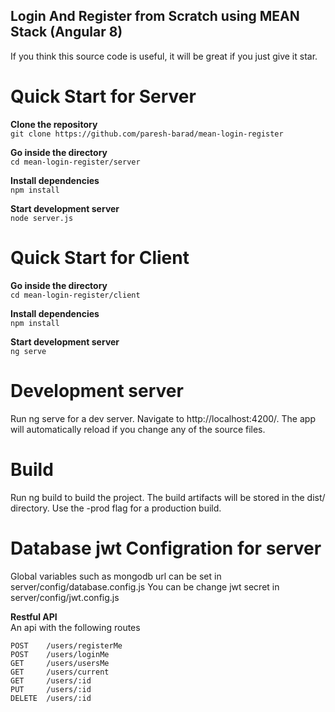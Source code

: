 ## Login And Register from Scratch using MEAN Stack (Angular 8)

If you think this source code is useful, it will be great if you just give it star.

# Quick Start for Server

**Clone the repository**<br/>
`git clone https://github.com/paresh-barad/mean-login-register`

**Go inside the directory**<br/>
`cd mean-login-register/server`

**Install dependencies**<br/>
`npm install`

**Start development server**<br/>
`node server.js`

# Quick Start for Client

**Go inside the directory**<br/>
`cd mean-login-register/client`

**Install dependencies**<br/>
`npm install`

**Start development server**<br/>
`ng serve`

# Development server
Run ng serve for a dev server. Navigate to http://localhost:4200/. The app will automatically reload if you change any of the source files.

# Build
Run ng build to build the project. The build artifacts will be stored in the dist/ directory. Use the -prod flag for a production build.

# Database jwt Configration for server
Global variables such as mongodb url can be set in server/config/database.config.js
You can be change jwt secret in server/config/jwt.config.js

**Restful API**<br/>
An api with the following routes
```
POST    /users/registerMe
POST    /users/loginMe
GET     /users/usersMe
GET     /users/current
GET     /users/:id
PUT     /users/:id
DELETE  /users/:id
```
